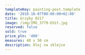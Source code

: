 ```yaml
---
templateKey: painting-post.template
date: '2018-10-07T00:00:00+02:00'
title: Grzyby 0217
image: /img/IMG_3779-Edit.jpg
reserved: false
sold: true
price_pln: '400'
measures: 40 x 50 cm
description: Olej na sklejce
---
```


